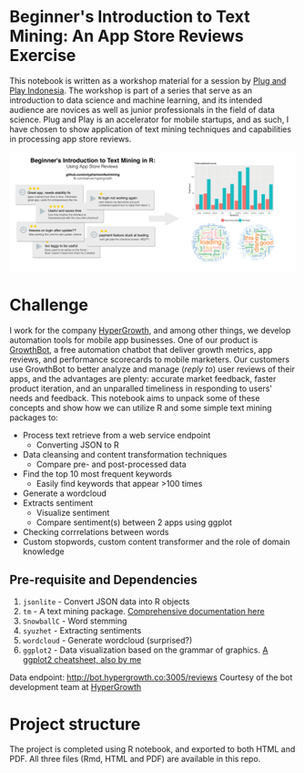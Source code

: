# Beginner\'s Introduction to Text Mining: An App Store Reviews Exercise
This notebook is written as a workshop material for a session by [Plug and Play Indonesia](http://apac.plugandplaytechcenter.com/indonesia/). The workshop is part of a series that serve as an introduction to data science and machine learning, and its intended audience are novices as well as junior professionals in the field of data science. Plug and Play is an accelerator for mobile startups, and as such, I have chosen to show application of text mining techniques and capabilities in processing app store reviews. 

![](textmining.png)

# Challenge
I work for the company [HyperGrowth](https://hypergrowth.co), and among other things, we develop automation tools for mobile app businesses. One of our product is [GrowthBot](http://growthbot.ai), a free automation chatbot that deliver growth metrics, app reviews, and performance scorecards to mobile marketers. Our customers use GrowthBot to better analyze and manage (_reply to_) user reviews of their apps, and the advantages are plenty: accurate market feedback, faster product iteration, and an unparalled timeliness in responding to users' needs and feedback. This notebook aims to unpack some of these concepts and show how we can utilize R and some simple text mining packages to:

* Process text retrieve from a web service endpoint   
    + Converting JSON to R
* Data cleansing and content transformation techniques  
    + Compare pre- and post-processed data
* Find the top 10 most frequent keywords  
    + Easily find keywords that appear >100 times  
* Generate a wordcloud  
* Extracts sentiment  
    + Visualize sentiment  
    + Compare sentiment(s) between 2 apps using ggplot  
* Checking corrrelations between words  
* Custom stopwords, custom content transformer and the role of domain knowledge  

## Pre-requisite and Dependencies

1. `jsonlite` - Convert JSON data into R objects  
2. `tm` - A text mining package. [Comprehensive documentation here](http://cran.r-project.org/web/packages/tm/vignettes/tm.pdf)  
3. `SnowballC` - Word stemming  
4. `syuzhet` - Extracting sentiments  
5. `wordcloud` - Generate wordcloud (surprised?)  
6. `ggplot2` - Data visualization based on the grammar of graphics. [A ggplot2 cheatsheet, also by me](https://github.com/onlyphantom/ggplot2cheatsheet)  

Data endpoint: http://bot.hypergrowth.co:3005/reviews 
Courtesy of the bot development team at [HyperGrowth](https://hypergrowth.co) 

# Project structure
The project is completed using R notebook, and exported to both HTML and PDF. All three files (Rmd, HTML and PDF) are available in this repo. 
